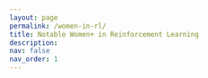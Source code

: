 ```yaml
---
layout: page
permalink: /women-in-rl/
title: Notable Women+ in Reinforcement Learning
description:
nav: false
nav_order: 1
---
```

<!-- Google tag (gtag.js) -->
<head>
    <script async src="https://www.googletagmanager.com/gtag/js?id=G-LMF0061SS2"></script>
    <script>
      window.dataLayer = window.dataLayer || [];
      function gtag(){dataLayer.push(arguments);}
      gtag('js', new Date());

      gtag('config', 'G-LMF0061SS2');
    </script>
    <script>
      function shuffleArray(array) {
        for (let i = array.length - 1; i > 0; i--) {
          const j = Math.floor(Math.random() * (i + 1));
          [array[i], array[j]] = [array[j], array[i]];
        }
        return array;
      }

      function shuffleList() {
        const items = ["Aditi Mavalankar",
"Akshara Rai",
"Alex Kearney",
"Andra Keay",
"Angela Scholeig",
"Ann Nowe",
"Anna Goldenberg",
"Anna Goldie",
"Anna Harutyunyan",
"Anna Harutyunyan",
"Anusha Nagabandi",
"Ayorkor Korsah",
"Azalia Mirhoseini",
"Bistra Dilkina",
"Biwei Huang",
"Candace Ross",
"Cecilia Laschi",
"Changliu Liu",
"Chinwe Ekenna",
"Claire J. Tomlin",
"Clare Lyle",
"Clare Lyle",
"Cristina Conati",
"Danica Kragic",
"Daniela Rus",
"Diana Borsa",
"Dilek Hakkani-Tur",
"Dyugu Cakmak",
"Emilie Kaufmann",
"Emma Pierson",
"Erica Aduh",
"Esen Yel",
"Eszter Vertes",
"Feryal Behbahani",
"Feryal Behbahani",
"Giorgia Ramponi",
"Irina Rish",
"Irinia Higgins",
"Jackie Kay",
"Jane Wang",
"Jessica Hamrick",
"Jessica Hodgins",
"Julia Olkhovskaya",
"Julie Shah",
"Kalesha Bullard",
"Karen E. Willcox",
"Karen Liu",
"Kate Baumli",
"Katerina Fragkiadaki",
"Katja Hofmann",
"Kelsey Allen",
"Khimya Khetarpal",
"Ksenia Konyushkova",
"Laura Graesser",
"Laurel Riek",
"Luisa Zintgraf",
"Maja Mataric",
"Maria Prandini",
"Marta Garnelo",
"Melanie Zeilinger",
"Minae Kwon",
"Minmin Chen",
"Miruna Pislar",
"Ofra Amir",
"Raia Hadsell",
"Raluca Gaina",
"Randi Williams",
"Rebecca Roelofs",
"Roberta Raileanu",
"Rosanne Liu",
"Rose Yu",
"Rosemary Ke",
"Sandra Hirche",
"Sandy Huang",
"Sarah Cen",
"Serena Booth",
"Shipra Agrawal",
"Shuran Song",
"Smitha Milli",
"Sonia Chernova",
"Tegan Maharaj",
"Theresa Eimer",
"Vanessa Volz",
"Victoria Krakovna",
"Victoria Preston",
"Yuejue Chi",
"Yuting Wei",
"Zita Marinho"];
        
        const shuffledItems = shuffleArray(items);
        const list = document.getElementById('myNames');
        list.textContent = shuffledItems.join(', ');
      }

      // Shuffle the list when the page loads
      // window.onload = shuffleList;
      document.addEventListener("DOMContentLoaded", shuffleList);
    </script>


</head>

In attempts to change perceptions about who does RL, we've put together a poster of notable women+ in RL. This is inspired by the [notable women in computing](https://notabletechnicalwomen.org/) project. 

One of the most heartening parts of the project was that we ended up having many more than 52 notable women and gender minorities, so we randomly subsampled to create the poster. Below is a list of amazing folks who did not end up on the poster because of random chance:\
<span id="myNames" style="font-size: 10px"></span>
<p align="right">
(Email me to add/remove yourself from this list. Order is randomized.)
</p>


<object data="../assets/women-in-rl.pdf" width="800" height="1300" type="application/pdf"></object>


